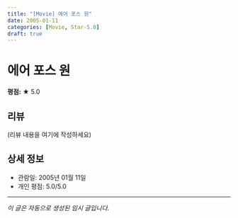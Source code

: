 ```yaml
---
title: "[Movie] 에어 포스 원"
date: 2005-01-11
categories: [Movie, Star-5.0]
draft: true
---
```


# 에어 포스 원

**평점:** ★ 5.0

## 리뷰

(리뷰 내용을 여기에 작성하세요)

## 상세 정보

- 관람일: 2005년 01월 11일
- 개인 평점: 5.0/5.0

---

*이 글은 자동으로 생성된 임시 글입니다.*
